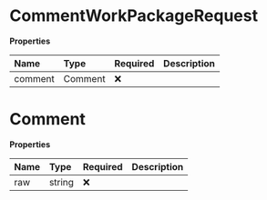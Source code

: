 # CommentWorkPackageRequest

**Properties**

| Name    | Type    | Required | Description |
| :------ | :------ | :------- | :---------- |
| comment | Comment | ❌       |             |

# Comment

**Properties**

| Name | Type   | Required | Description |
| :--- | :----- | :------- | :---------- |
| raw  | string | ❌       |             |

<!-- This file was generated by liblab | https://liblab.com/ -->

